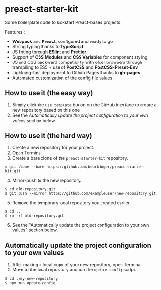 
# preact-starter-kit
Some boilerplate code to kickstart Preact-based projects. 

Features :
- **Webpack** and **Preact**, configured and ready to go
- Strong typing thanks to **TypeScript**
- JS linting through **ESlint** and **Prettier**
- Support of **CSS Modules** and **CSS Variables** for component styling
- JS and CSS backward compatibility with older browsers through transpiling to ES5 + use of **PostCSS** and **PostCSS-Preset-Env**
- Lightning-fast deployment to Github Pages thanks to **gh-pages**
- Automated customization of the config file values

## How to use it (the easy way)
1. Simply click the `use template` button on the GitHub interface to create a new repository based on this one.
2. See the *Automatically update the project configuration to your own values* section below.

## How to use it (the hard way)
1. Create a new repository for your project.
2. Open Terminal
3. Create a bare clone of the `preact-starter-kit` repository.
```shell
$ git clone --bare https://github.com/beurkinger/preact-starter-kit.git
```
4. Mirror-push to the new repository.
```
$ cd old-repository.git
$ git push --mirror https://github.com/exampleuser/new-repository.git
```
5. Remove the temporary local repository you created earlier.
```
$ cd ..
$ rm -rf old-repository.git
```
6. See the "Automatically update the project configuration to your own values" section below.

## Automatically update the project configuration to your own values
1. After making a local copy of your new repository, open Terminal
2. Move to the local repository and run the `update-config` script.
```shell
$ cd ./my-new-repository
$ npm run update-config
```